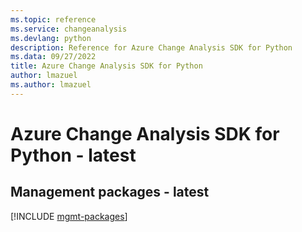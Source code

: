 ```yaml
---
ms.topic: reference
ms.service: changeanalysis
ms.devlang: python
description: Reference for Azure Change Analysis SDK for Python
ms.data: 09/27/2022
title: Azure Change Analysis SDK for Python
author: lmazuel
ms.author: lmazuel
---
```

# Azure Change Analysis SDK for Python - latest

## Management packages - latest
[!INCLUDE [mgmt-packages](change-analysis-mgmt-index.md)]